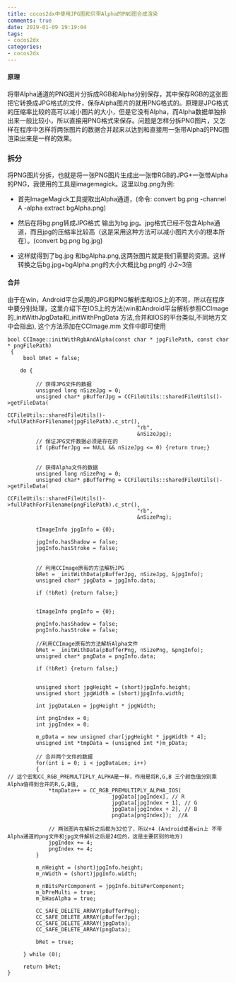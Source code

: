 ```yaml
---
title: cocos2dx中使用JPG图和只带Alpha的PNG图合成渲染
comments: true
date: 2019-01-09 19:19:04
tags:
- cocos2dx
categories:
- cocos2dx
---
```


#### 原理

将带Alpha通道的PNG图片分拆成RGB和Alpha分别保存，其中保存RGB的这张图把它转换成JPG格式的文件，保存Alpha图片的就用PNG格式的。原理是JPG格式的压缩率比较的高可以减小图片的大小，但是它没有Alpha，而Alpha数据单独拎出来一般比较小，所以直接用PNG格式来保存。问题是怎样分拆PNG图片，又怎样在程序中怎样将两张图片的数据合并起来以达到和直接用一张带Alpha的PNG图渲染出来是一样的效果。

### 拆分

将PNG图片分拆，也就是将一张PNG图片生成出一张带RGB的JPG+一张带Alpha的PNG，我使用的工具是imagemagick。这里以bg.png为例:　　　　

- 首先ImageMagick工具提取出Alpha通道，(命令: convert bg.png -channel A -alpha extract bgAlpha.png)　　　　

- 然后在将bg.png转成JPG格式 输出为bg.jpg。jpg格式已经不包含Alpha通道，而且jpg的压缩率比较高（这是采用这种方法可以减小图片大小的根本所在）。(convert bg.png bg.jpg)

- 这样就得到了bg.jpg 和bgAlpha.png,这两张图片就是我们需要的资源。这样转换之后bg.jpg+bgAlpha.png的大小大概比bg.png的 小2~3倍

#### 合并

由于在win，Android平台采用的JPG和PNG解析库和IOS上的不同，所以在程序中要分别处理，这里介绍下在IOS上的方法(win和Android平台解析参照CCImage的_initWithJpgData和_initWithPngData 方法,合并和IOS的平台类似,不同地方文中会指出), 这个方法添加在CCImage.mm 文件中即可使用

```
bool CCImage::initWithRgbAndAlpha(const char * jpgFilePath, const char * pngFilePath)
 {
     bool bRet = false;
     
    do {
     
         // 获得JPG文件的数据
         unsigned long nSizeJpg = 0;
         unsigned char* pBufferJpg = CCFileUtils::sharedFileUtils()->getFileData(
                                         CCFileUtils::sharedFileUtils()->fullPathForFilename(jpgFilePath).c_str(),
                                         "rb",
                                         &nSizeJpg);
         // 保证JPG文件数据必须是存在的
         if (pBufferJpg == NULL && nSizeJpg <= 0) {return true;}
         
         
         // 获得Alpha文件的数据
         unsigned long nSizePng = 0;
         unsigned char* pBufferPng = CCFileUtils::sharedFileUtils()->getFileData(
                                         CCFileUtils::sharedFileUtils()->fullPathForFilename(pngFilePath).c_str(),
                                         "rb",
                                         &nSizePng);
         
         tImageInfo jpgInfo = {0};
         
         jpgInfo.hasShadow = false;
         jpgInfo.hasStroke = false;
         
         
         // 利用CCImage原有的方法解析JPG
         bRet = _initWithData(pBufferJpg, nSizeJpg, &jpgInfo);
         unsigned char* jpgData = jpgInfo.data; 
         
         if (!bRet) {return false;}
         
         
         tImageInfo pngInfo = {0};
         
         pngInfo.hasShadow = false;
         pngInfo.hasStroke = false;
         
         //利用CCImage原有的方法解析Alpha文件  
         bRet = _initWithData(pBufferPng, nSizePng, &pngInfo);
         unsigned char* pngData = pngInfo.data;
         
         if (!bRet) {return false;}
         
       
         unsigned short jpgHeight = (short)jpgInfo.height;
         unsigned short jpgWidth = (short)jpgInfo.width;
         
         int jpgDataLen = jpgHeight * jpgWidth;
         
         int pngIndex = 0;
         int jpgIndex = 0;
         
         m_pData = new unsigned char[jpgHeight * jpgWidth * 4];
         unsigned int *tmpData = (unsigned int *)m_pData;
         
         // 合并两个文件的数据
         for(int i = 0; i < jpgDataLen; i++)
         { 
// 这个宏和CC_RGB_PREMULTIPLY_ALPHA是一样，作用是将R,G,B 三个颜色值分别乘Alpha值得到合并的R,G,B值, 
             *tmpData++ = CC_RGB_PREMULTIPLY_ALPHA_IOS(
                                 jpgData[jpgIndex], // R
                                 jpgData[jpgIndex + 1], // G
                                 jpgData[jpgIndex + 2], // B
                                 pngData[pngIndex]);  //A
 
             // 两张图片在解析之后都为32位了，所以+4 (Android或者win上 不带Alpha通道的png文件和jpg文件解析之后是24位的，这是主要区别的地方)
             jpgIndex += 4;
             pngIndex += 4;
         }
         
         m_nHeight = (short)jpgInfo.height;
         m_nWidth = (short)jpgInfo.width;
         
         m_nBitsPerComponent = jpgInfo.bitsPerComponent;
         m_bPreMulti = true;
         m_bHasAlpha = true;
         
         CC_SAFE_DELETE_ARRAY(pBufferPng);
         CC_SAFE_DELETE_ARRAY(pBufferJpg);
         CC_SAFE_DELETE_ARRAY(jpgData);
         CC_SAFE_DELETE_ARRAY(pngData);
         
         bRet = true;
         
     } while (0);
     
     return bRet;
}
```

